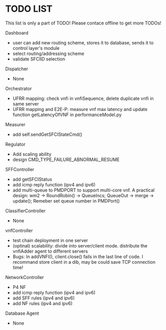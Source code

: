 # TODO LIST

This list is only a part of TODO!
Please contace offline to get more TODOs!

Dashboard
* user can add new routing scheme, stores it to database, sends it to control layer's module
* select routing/addressing scheme
* validate SFCIID selection

Dispatcher
* None

Orchestrator
* UFRR mapping: check vnfi in vnfiSequence, delete duplicate vnfi in same server
* UFRR mapping and E2E-P: measure vnf max latency and update function getLatencyOfVNF in performanceModel.py

Measurer
* add self.sendGetSFCIStateCmd()

Regulator
* Add scaling ability
* design CMD_TYPE_FAILURE_ABNORMAL_RESUME

SFFController
* add getSFCIStatus
* add icmp reply function (ipv4 and ipv6)
* add multi-queue to PMDPORT to support multi-core vnf.
A practical design:
    wm2 -> RoundRobin() -> QueueIncs;
    QueueOut -> merge -> update();
Remeber set queue number in PMDPort()

ClassifierController
* None

vnfController
* test chain deployment in one server
* (optinal) scalability: divide into server/client mode. distribute the vnfiAdder agent to different servers
* Bugs: In addVNFI(), client.close() fails in the last line of code. I recommand store client in a dib, may be could save TCP connection time!

NetworkController
* P4 NF
* add icmp reply function (ipv4 and ipv6)
* add SFF rules (ipv4 and ipv6)
* add NF rules (ipv4 and ipv6)

Database Agent
* None
